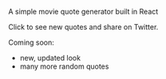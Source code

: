 A simple movie quote generator built in React

Click to see new quotes and share on Twitter.

Coming soon:
- new, updated look
- many more random quotes 
